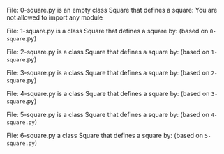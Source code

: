 File: 0-square.py is an empty class Square that defines a square: You are not allowed to import any module

File: 1-square.py is a class Square that defines a square by: (based on `0-square`.py)

File: 2-square.py is a class Square that defines a square by: (based on `1-square`.py)

File: 3-square.py is a class Square that defines a square by: (based on `2-square`.py)

File: 4-square.py is a class Square that defines a square by: (based on `3-square`.py)

File: 5-square.py is a class Square that defines a square by: (based on `4-square.py`)

File: 6-square.py a class Square that defines a square by: (based on `5-square.py`)

